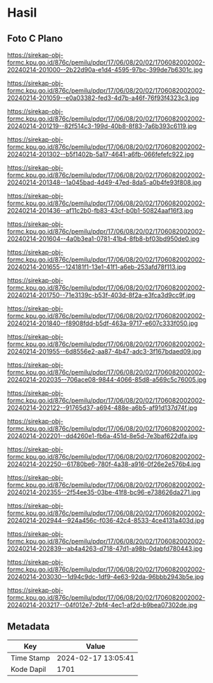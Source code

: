 # Hasil

## Foto C Plano

https://sirekap-obj-formc.kpu.go.id/876c/pemilu/pdpr/17/06/08/20/02/1706082002002-20240214-201000--2b22d90a-e1d4-4595-97bc-399de7b6301c.jpg

https://sirekap-obj-formc.kpu.go.id/876c/pemilu/pdpr/17/06/08/20/02/1706082002002-20240214-201059--e0a03382-fed3-4d7b-a46f-76f93f4323c3.jpg

https://sirekap-obj-formc.kpu.go.id/876c/pemilu/pdpr/17/06/08/20/02/1706082002002-20240214-201219--82f514c3-199d-40b8-8f83-7a6b393c6119.jpg

https://sirekap-obj-formc.kpu.go.id/876c/pemilu/pdpr/17/06/08/20/02/1706082002002-20240214-201302--b5f1402b-5a17-4641-a6fb-066fefefc922.jpg

https://sirekap-obj-formc.kpu.go.id/876c/pemilu/pdpr/17/06/08/20/02/1706082002002-20240214-201348--1a045bad-4d49-47ed-8da5-a0b4fe93f808.jpg

https://sirekap-obj-formc.kpu.go.id/876c/pemilu/pdpr/17/06/08/20/02/1706082002002-20240214-201436--af11c2b0-fb83-43cf-b0b1-50824aaf16f3.jpg

https://sirekap-obj-formc.kpu.go.id/876c/pemilu/pdpr/17/06/08/20/02/1706082002002-20240214-201604--4a0b3ea1-0781-41b4-8fb8-bf03bd950de0.jpg

https://sirekap-obj-formc.kpu.go.id/876c/pemilu/pdpr/17/06/08/20/02/1706082002002-20240214-201655--124181f1-13e1-41f1-a6eb-253afd78f113.jpg

https://sirekap-obj-formc.kpu.go.id/876c/pemilu/pdpr/17/06/08/20/02/1706082002002-20240214-201750--71e3139c-b53f-403d-8f2a-e3fca3d9cc9f.jpg

https://sirekap-obj-formc.kpu.go.id/876c/pemilu/pdpr/17/06/08/20/02/1706082002002-20240214-201840--f8908fdd-b5df-463a-9717-e607c333f050.jpg

https://sirekap-obj-formc.kpu.go.id/876c/pemilu/pdpr/17/06/08/20/02/1706082002002-20240214-201955--6d8556e2-aa87-4b47-adc3-3f167bdaed09.jpg

https://sirekap-obj-formc.kpu.go.id/876c/pemilu/pdpr/17/06/08/20/02/1706082002002-20240214-202035--706ace08-9844-4066-85d8-a569c5c76005.jpg

https://sirekap-obj-formc.kpu.go.id/876c/pemilu/pdpr/17/06/08/20/02/1706082002002-20240214-202122--91765d37-a694-488e-a6b5-af91d137d74f.jpg

https://sirekap-obj-formc.kpu.go.id/876c/pemilu/pdpr/17/06/08/20/02/1706082002002-20240214-202201--dd4260e1-fb6a-451d-8e5d-7e3baf622dfa.jpg

https://sirekap-obj-formc.kpu.go.id/876c/pemilu/pdpr/17/06/08/20/02/1706082002002-20240214-202250--61780be6-780f-4a38-a916-0f26e2e576b4.jpg

https://sirekap-obj-formc.kpu.go.id/876c/pemilu/pdpr/17/06/08/20/02/1706082002002-20240214-202355--2f54ee35-03be-41f8-bc96-e738626da271.jpg

https://sirekap-obj-formc.kpu.go.id/876c/pemilu/pdpr/17/06/08/20/02/1706082002002-20240214-202944--924a456c-f036-42c4-8533-4ce4131a403d.jpg

https://sirekap-obj-formc.kpu.go.id/876c/pemilu/pdpr/17/06/08/20/02/1706082002002-20240214-202839--ab4a4263-d718-47d1-a98b-0dabfd780443.jpg

https://sirekap-obj-formc.kpu.go.id/876c/pemilu/pdpr/17/06/08/20/02/1706082002002-20240214-203030--1d94c9dc-1df9-4e63-92da-96bbb2943b5e.jpg

https://sirekap-obj-formc.kpu.go.id/876c/pemilu/pdpr/17/06/08/20/02/1706082002002-20240214-203217--04f012e7-2bf4-4ec1-af2d-b9bea07302de.jpg


## Metadata

| Key        | Value               |
| ---------- | ------------------- |
| Time Stamp | 2024-02-17 13:05:41 |
| Kode Dapil | 1701                |



